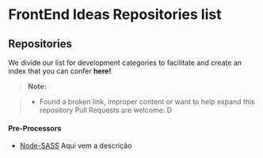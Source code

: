 FrontEnd Ideas Repositories list
===================

Repositories
-------------
We divide our list for development categories to facilitate and create an index that you can confer **here!**

> **Note:**

> - Found a broken link, improper content or want to help expand this repository Pull Requests are welcome: D

#### Pre-Processors

 
* [Node-SASS](https://github.com/sass/node-sass)
	Aqui vem a descrição 


